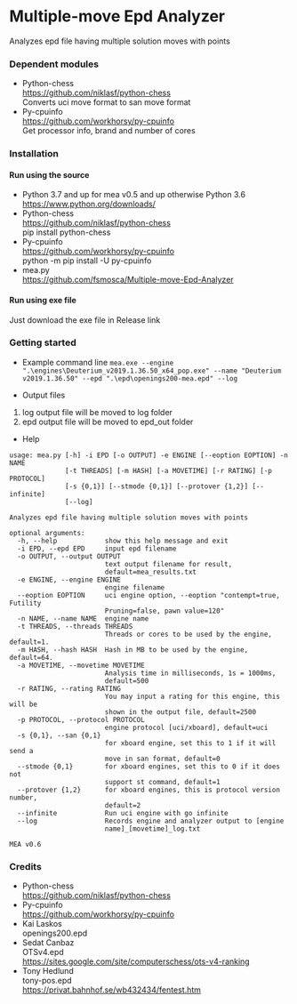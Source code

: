 # Multiple-move Epd Analyzer
Analyzes epd file having multiple solution moves with points

### Dependent modules
* Python-chess <br>
https://github.com/niklasf/python-chess <br>
Converts uci move format to san move format
* Py-cpuinfo <br>
https://github.com/workhorsy/py-cpuinfo <br>
Get processor info, brand and number of cores

### Installation
#### Run using the source
* Python 3.7 and up for mea v0.5 and up otherwise Python 3.6  
https://www.python.org/downloads/  
* Python-chess  
https://github.com/niklasf/python-chess  
pip install python-chess
* Py-cpuinfo  
https://github.com/workhorsy/py-cpuinfo  
python -m pip install -U py-cpuinfo
* mea.py  
https://github.com/fsmosca/Multiple-move-Epd-Analyzer

#### Run using exe file
Just download the exe file in Release link

### Getting started
* Example command line
`mea.exe --engine ".\engines\Deuterium_v2019.1.36.50_x64_pop.exe" --name "Deuterium v2019.1.36.50" --epd ".\epd\openings200-mea.epd" --log`

* Output files
1. log output file will be moved to log folder <br>
2. epd output file will be moved to epd_out folder <br>

* Help
```
usage: mea.py [-h] -i EPD [-o OUTPUT] -e ENGINE [--eoption EOPTION] -n NAME
              [-t THREADS] [-m HASH] [-a MOVETIME] [-r RATING] [-p PROTOCOL]
              [-s {0,1}] [--stmode {0,1}] [--protover {1,2}] [--infinite]
              [--log]

Analyzes epd file having multiple solution moves with points

optional arguments:
  -h, --help            show this help message and exit
  -i EPD, --epd EPD     input epd filename
  -o OUTPUT, --output OUTPUT
                        text output filename for result,
                        default=mea_results.txt
  -e ENGINE, --engine ENGINE
                        engine filename
  --eoption EOPTION     uci engine option, --eoption "contempt=true, Futility
                        Pruning=false, pawn value=120"
  -n NAME, --name NAME  engine name
  -t THREADS, --threads THREADS
                        Threads or cores to be used by the engine, default=1.
  -m HASH, --hash HASH  Hash in MB to be used by the engine, default=64.
  -a MOVETIME, --movetime MOVETIME
                        Analysis time in milliseconds, 1s = 1000ms,
                        default=500
  -r RATING, --rating RATING
                        You may input a rating for this engine, this will be
                        shown in the output file, default=2500
  -p PROTOCOL, --protocol PROTOCOL
                        engine protocol [uci/xboard], default=uci
  -s {0,1}, --san {0,1}
                        for xboard engine, set this to 1 if it will send a
                        move in san format, default=0
  --stmode {0,1}        for xboard engines, set this to 0 if it does not
                        support st command, default=1
  --protover {1,2}      for xboard engines, this is protocol version number,
                        default=2
  --infinite            Run uci engine with go infinite
  --log                 Records engine and analyzer output to [engine
                        name]_[movetime]_log.txt

MEA v0.6
```

### Credits
* Python-chess <br>
https://github.com/niklasf/python-chess <br>
* Py-cpuinfo <br>
https://github.com/workhorsy/py-cpuinfo <br>
* Kai Laskos  
openings200.epd
* Sedat Canbaz  
OTSv4.epd  
https://sites.google.com/site/computerschess/ots-v4-ranking
* Tony Hedlund  
tony-pos.epd  
https://privat.bahnhof.se/wb432434/fentest.htm

